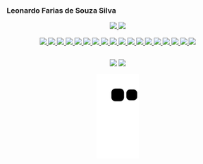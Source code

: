 ### Leonardo Farias de Souza Silva

<!--
**leofdss/leofdss** is a ✨ _special_ ✨ repository because its `README.md` (this file) appears on your GitHub profile.

Here are some ideas to get you started:

- 🔭 I’m currently working on ...
- 🌱 I’m currently learning ...
- 👯 I’m looking to collaborate on ...
- 🤔 I’m looking for help with ...
- 💬 Ask me about ...
- 📫 How to reach me: ...
- 😄 Pronouns: ...
- ⚡ Fun fact: ...
-->

<div align="center">
  <a href="https://github.com/leofdss">
  <img height="180em" src="https://github-readme-stats.vercel.app/api?username=leofdss&show_icons=true&theme=dark&include_all_commits=true&count_private=true"/>
  <img height="180em" src="https://github-readme-stats.vercel.app/api/top-langs/?username=leofdss&layout=compact&langs_count=7&theme=dark"/>
</div>

<div align="center" style="display: inline_block"><br>
   <img width="40" src="https://cdn.jsdelivr.net/gh/devicons/devicon/icons/angularjs/angularjs-plain.svg" />
   <img width="40" src="https://cdn.jsdelivr.net/gh/devicons/devicon/icons/react/react-original.svg" />
   <img width="40" src="https://cdn.jsdelivr.net/gh/devicons/devicon/icons/typescript/typescript-plain.svg" />
   <img width="40" src="https://cdn.jsdelivr.net/gh/devicons/devicon/icons/javascript/javascript-plain.svg" />
   <img width="40" src="https://cdn.jsdelivr.net/gh/devicons/devicon/icons/css3/css3-plain.svg" />
   <img width="40" src="https://cdn.jsdelivr.net/gh/devicons/devicon/icons/html5/html5-plain.svg" />
   <img width="40" src="https://cdn.jsdelivr.net/gh/devicons/devicon/icons/nodejs/nodejs-plain.svg" />
   <img width="40" src="https://cdn.jsdelivr.net/gh/devicons/devicon/icons/nestjs/nestjs-plain.svg" />
   <img width="40" src="https://cdn.jsdelivr.net/gh/devicons/devicon/icons/docker/docker-plain.svg" />
   <img width="40" src="https://cdn.jsdelivr.net/gh/devicons/devicon/icons/bash/bash-plain.svg" />
   <img width="40" src="https://cdn.jsdelivr.net/gh/devicons/devicon/icons/kubernetes/kubernetes-plain.svg" />
   <img width="40" src="https://cdn.jsdelivr.net/gh/devicons/devicon/icons/flutter/flutter-plain.svg" />
   <img width="40" src="https://cdn.jsdelivr.net/gh/devicons/devicon/icons/amazonwebservices/amazonwebservices-original.svg" />
   <img width="40" src="https://cdn.jsdelivr.net/gh/devicons/devicon/icons/mongodb/mongodb-plain.svg" />
   <img width="40" src="https://cdn.jsdelivr.net/gh/devicons/devicon/icons/postgresql/postgresql-plain.svg" />
   <img width="40" src="https://cdn.jsdelivr.net/gh/devicons/devicon/icons/redis/redis-plain.svg" />
   <img width="40" src="https://cdn.jsdelivr.net/gh/devicons/devicon/icons/nginx/nginx-original.svg" />
   <img width="40" src="https://cdn.jsdelivr.net/gh/devicons/devicon/icons/linux/linux-original.svg" />
</div>

  ##
<div align="center">
  <a href = "mailto:leonardo.f.desouzasilva@gmail.com"><img src="https://img.shields.io/badge/-Gmail-%23333?style=for-the-badge&logo=gmail&logoColor=white" target="_blank"></a>
  <a href="https://www.linkedin.com/in/leonardo-farias-de-souza-silva-625331180" target="_blank"><img src="https://img.shields.io/badge/-LinkedIn-%230077B5?style=for-the-badge&logo=linkedin&logoColor=white" target="_blank"></a> 
 
  ![Snake animation](https://github.com/leofdss/leofdss/blob/output/github-contribution-grid-snake.svg)
 
</div>  
